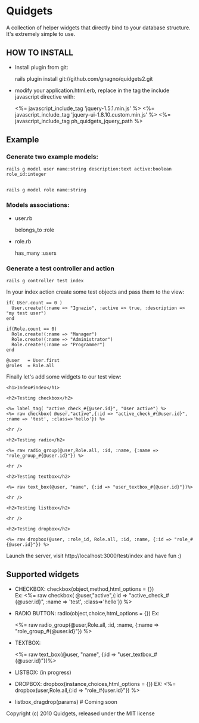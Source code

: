 # Quidgets #


A collection of helper widgets that directly bind to your database structure.
It's extremely simple to use.

## HOW TO INSTALL ##


* Install plugin from git:
  
    rails plugin install git://github.com/gnagno/quidgets2.git
  
* modify your application.html.erb, replace in the <head> tag the include javascript directive with:
  
    <%= javascript_include_tag 'jquery-1.5.1.min.js' %>
    <%= javascript_include_tag 'jquery-ui-1.8.10.custom.min.js' %>
    <%= javascript_include_tag ph_quidgets_jquery_path %>

## Example ##

### Generate two example models: ###
  
    rails g model user name:string description:text active:boolean role_id:integer
  
  
    rails g model role name:string

### Models associations: ###

  + user.rb
  
      belongs_to :role
    
  + role.rb
  
      has_many :users
      
### Generate a test controller and action ###

    rails g controller test index
    
In your index action create some test objects and pass them to the view:

    if( User.count == 0 )
      User.create!(:name => "Ignazio", :active => true, :description => "my test user") 
    end
    
    if(Role.count == 0)
      Role.create!(:name => "Manager")
      Role.create!(:name => "Administrator")
      Role.create!(:name => "Programmer")
    end
      
    @user   = User.first
    @roles  = Role.all
  
  
Finally let's add some widgets to our test view:

    <h1>Index#index</h1>

    <h2>Testing checkbox</h2>

    <%= label_tag( "active_check_#{@user.id}", "User active") %>
    <%= raw checkbox( @user,"active",{:id => "active_check_#{@user.id}", :name => 'test', :class=>'hello'}) %>

    <hr />

    <h2>Testing radio</h2>

    <%= raw radio_group(@user,Role.all, :id, :name, {:name => "role_group_#{@user.id}"}) %>

    <hr />

    <h2>Testing textbox</h2>

    <%= raw text_box(@user, "name", {:id => "user_textbox_#{@user.id}"})%>

    <hr />

    <h2>Testing listbox</h2>

    <hr />

    <h2>Testing dropbox</h2>

    <%= raw dropbox(@user, :role_id, Role.all, :id, :name, {:id => "role_#{@user.id}"}) %>

Launch the server, visit http://localhost:3000/test/index and have fun :)

## Supported widgets 

* CHECKBOX: checkbox(object,method,html_options = {})   
    Ex: <%= raw checkbox( @user,"active",{:id => "active_check_#{@user.id}", :name => 'test', :class=>'hello'}) %>

          
* RADIO BUTTON: radio(object,choice,html_options = {})
    Ex: 
       
     <%= raw radio_group(@user,Role.all, :id, :name, {:name => "role_group_#{@user.id}"}) %>
     
      
* TEXTBOX:
    
    <%= raw text_box(@user, "name", {:id => "user_textbox_#{@user.id}"})%>


    
* LISTBOX: (in progress)
    
* DROPBOX: dropbox(instance,choices,html_options = {})
    EX: <%= dropbox(user,Role.all,{:id => "role_#{user.id}"}) %>

    
* listbox_dragdrop(params) # Coming soon


Copyright (c) 2010 Quidgets, released under the MIT license
